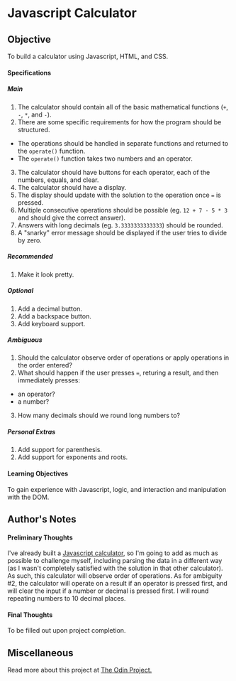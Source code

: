 # Javascript Calculator

## Objective

To build a calculator using Javascript, HTML, and CSS.

#### Specifications

##### Main

1. The calculator should contain all of the basic mathematical functions (`+`, `-`, `*`, and `-`).
2. There are some specific requirements for how the program should be structured.
* The operations should be handled in separate functions and returned to the `operate()` function.
* The `operate()` function takes two numbers and an operator.
3. The calculator should have buttons for each operator, each of the numbers, equals, and clear.
4. The calculator should have a display.
5. The display should update with the solution to the operation once `=` is pressed.
6. Multiple consecutive operations should be possible (eg. `12 + 7 - 5 * 3` and should give the correct answer).
7. Answers with long decimals (eg. `3.3333333333333`) should be rounded.
8. A "snarky" error message should be displayed if the user tries to divide by zero.

##### Recommended

1. Make it look pretty.

##### Optional

1. Add a decimal button.
2. Add a backspace button.
3. Add keyboard support.

##### Ambiguous

1. Should the calculator observe order of operations or apply operations in the order entered?
2. What should happen if the user presses `=`, returing a result, and then immediately presses:
 * an operator?
 * a number?
3. How many decimals should we round long numbers to?

##### Personal Extras

1. Add support for parenthesis.
2. Add support for exponents and roots.

#### Learning Objectives

To gain experience with Javascript, logic, and interaction and manipulation with the DOM.

## Author's Notes

#### Preliminary Thoughts

I've already built a [Javascript calculator](https://codepen.io/CTKShadow/pen/LBeGjL), so I'm going to add as much as possible to challenge myself, including parsing the data in a different way (as I wasn't completely satisfied with the solution in that other calculator). As such, this calculator will observe order of operations. As for ambiguity \#2, the calculator will operate on a result if an operator is pressed first, and will clear the input if a number or decimal is pressed first. I will round repeating numbers to 10 decimal places.

#### Final Thoughts

To be filled out upon project completion.

## Miscellaneous

Read more about this project at [The Odin Project.](https://www.theodinproject.com/courses/web-development-101/lessons/calculator)
